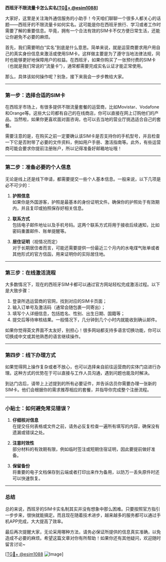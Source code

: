 **西班牙不限流量卡怎么实名[[TG💪+ @esim1088](https://t.me/s/esim1088)]**

大家好，这里是关注海外通信服务的小助手！今天咱们聊聊一个很多人都关心的话题——西班牙的不限流量卡如何实名。这可能是你在西班牙旅行、学习或者工作时需要了解的重要信息。毕竟，拥有一个合法有效的SIM卡不仅方便日常生活，还能让你避免不必要的麻烦。

首先，我们需要明白“实名”到底是什么意思。简单来说，就是运营商要求用户用自己的真实身份信息来激活或使用SIM卡。这样做主要是为了遵守当地法律法规，同时也能够更好地保障用户的权益。在西班牙，如果你购买了一张预付费的SIM卡（也就是我们常说的“流量卡”），通常都需要完成实名认证才能正常使用。

那么，具体该如何操作呢？别急，接下来我会一步步教给大家。

---

### 第一步：选择合适的SIM卡

在西班牙市场上，有很多提供不限流量套餐的运营商，比如Movistar、Vodafone和Orange等。这些大公司都有自己的在线商店，你可以直接在网上订购他们的产品。当然啦，如果你更喜欢面对面咨询，也可以去当地的营业厅挑选适合自己的套餐。

需要注意的是，在购买之前一定要确认该SIM卡是否支持你的手机型号，并且检查一下它是否附带了必要的文件资料，例如用户手册、激活指南等。此外，有些运营商可能会要求你提前注册账户，所以记得准备好邮箱地址哦！

---

### 第二步：准备必要的个人信息

无论是线上还是线下申请，都需要提交一些个人基本信息。一般来说，以下几项是必不可少的：

1. **护照信息**  
   如果你是外国游客，护照是最基本的身份证明文件。确保你的护照处于有效期内，并且复印或拍照保存好相关信息。
   
2. **联系方式**  
   包括电子邮件地址以及手机号码。这两个联系方式将用于接收后续通知，比如密码重置邮件、账单提醒等。

3. **居住证明**（视情况而定）  
   对于长期居住者而言，可能还需要提供一份最近三个月内的水电煤气账单或者其他形式的官方信函，用来证明你的实际居住地。

---

### 第三步：在线激活流程

大多数情况下，现在的西班牙SIM卡都可以通过官方网站轻松完成激活过程。以下是大致步骤：

1. 登录所选运营商的官网，找到对应的SIM卡页面；
2. 输入订单号及激活码（通常会随包裹一同寄出）；
3. 填写个人详细信息，包括姓名、性别、出生日期、国籍等；
4. 提交后等待审核结果。一般情况下，几分钟到几个小时内就能收到确认邮件。

如果你觉得英文界面不太友好，别担心！很多网站都支持多语言切换功能，你可以切换成中文或其他熟悉的语言继续操作。

---

### 第四步：线下办理方式

如果觉得网上操作复杂或者不放心，也可以选择亲自前往运营商的实体门店进行办理。这种方式的优势在于可以直接与工作人员沟通，遇到问题也能及时解决。

到达门店后，请带上上述提到的所有必要证件，并告诉店员你需要办理一张新的SIM卡。他们会根据你的需求推荐相应的套餐，并指导你完成整个注册流程。

---

### 小贴士：如何避免常见错误？

1. **仔细核对信息**  
   在提交任何表格或文件之前，请务必反复检查一遍所有填写的内容，确保没有遗漏或错误之处。

2. **注意时效性**  
   部分材料的有效期有限，例如临时签注或短期住宿证明，因此要提前做好准备。

3. **保留备份**  
   将重要的电子文档保存到云端或者打印出来作为备用，以防万一丢失原件时还可以快速恢复。

---

### 总结

总的来说，西班牙的SIM卡实名制其实并没有想象中那么困难。只要按照官方指引一步步来，很快就能搞定。而且现在随着技术进步，越来越多的服务都可以通过手机APP完成，大大提高了效率。

最后再次提醒大家，无论采用哪种方法，请务必保证所提供的信息真实准确，以免造成不必要的麻烦。希望这篇文章对你有所帮助！如果你还有其他疑问，欢迎随时留言讨论~

[[TG💪+ @esim1088](https://t.me/s/esim1088) ![Image](https://i.postimg.cc/4NQfJmqS/Snipaste-2025-05-13-00-14-12.png)]